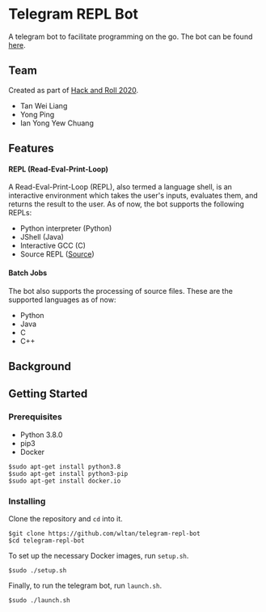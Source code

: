 # Telegram REPL Bot

A telegram bot to facilitate programming on the go. The bot can be found [here](https://t.me/the_REPL_bot).

## Team

Created as part of [Hack and Roll 2020](https://hacknroll2020.devpost.com/).

* Tan Wei Liang
* Yong Ping
* Ian Yong Yew Chuang

## Features

#### REPL (Read-Eval-Print-Loop)

A Read-Eval-Print-Loop (REPL), also termed a language shell, is an interactive environment which takes the user's inputs, evaluates them, and returns the result to the user. As of now, the bot supports the following REPLs:

* Python interpreter (Python)
* JShell (Java)
* Interactive GCC (C)
* Source REPL ([Source](https://github.com/source-academy/js-slang))

#### Batch Jobs

The bot also supports the processing of source files. These are the supported languages as of now:

* Python
* Java
* C
* C++

## Background



## Getting Started

### Prerequisites

* Python 3.8.0
* pip3
* Docker

```
$sudo apt-get install python3.8
$sudo apt-get install python3-pip
$sudo apt-get install docker.io
```

### Installing

Clone the repository and `cd` into it.
```
$git clone https://github.com/wltan/telegram-repl-bot
$cd telegram-repl-bot
```
To set up the necessary Docker images, run `setup.sh`.
```
$sudo ./setup.sh
```
Finally, to run the telegram bot, run `launch.sh`.
```
$sudo ./launch.sh
```